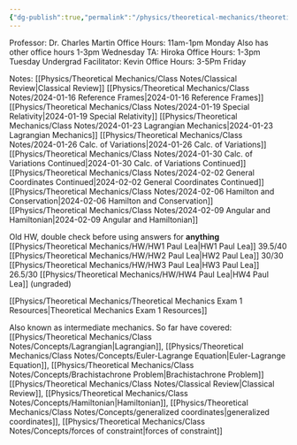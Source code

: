 ```yaml
---
{"dg-publish":true,"permalink":"/physics/theoretical-mechanics/theoretical-mechanics/"}
---
```


Professor: Dr. Charles Martin
Office Hours: 11am-1pm Monday
Also has other office hours 1-3pm Wednesday
TA: Hiroka
Office Hours: 1-3pm Tuesday
Undergrad Facilitator: Kevin
Office Hours: 
3-5Pm Friday

Notes: 
[[Physics/Theoretical Mechanics/Class Notes/Classical  Review\|Classical  Review]]
[[Physics/Theoretical Mechanics/Class Notes/2024-01-16  Reference Frames\|2024-01-16  Reference Frames]]
[[Physics/Theoretical Mechanics/Class Notes/2024-01-19 Special Relativity\|2024-01-19 Special Relativity]]
[[Physics/Theoretical Mechanics/Class Notes/2024-01-23 Lagrangian Mechanics\|2024-01-23 Lagrangian Mechanics]]
[[Physics/Theoretical Mechanics/Class Notes/2024-01-26 Calc. of Variations\|2024-01-26 Calc. of Variations]]
[[Physics/Theoretical Mechanics/Class Notes/2024-01-30 Calc. of Variations Continued\|2024-01-30 Calc. of Variations Continued]]
[[Physics/Theoretical Mechanics/Class Notes/2024-02-02 General Coordinates Continued\|2024-02-02 General Coordinates Continued]]
[[Physics/Theoretical Mechanics/Class Notes/2024-02-06 Hamilton and Conservation\|2024-02-06 Hamilton and Conservation]]
[[Physics/Theoretical Mechanics/Class Notes/2024-02-09 Angular and Hamiltonian\|2024-02-09 Angular and Hamiltonian]]

Old HW, double check before using answers for **anything**
[[Physics/Theoretical Mechanics/HW/HW1 Paul Lea\|HW1 Paul Lea]] 39.5/40
[[Physics/Theoretical Mechanics/HW/HW2 Paul Lea\|HW2 Paul Lea]] 30/30
[[Physics/Theoretical Mechanics/HW/HW3 Paul Lea\|HW3 Paul Lea]] 26.5/30
[[Physics/Theoretical Mechanics/HW/HW4 Paul Lea\|HW4 Paul Lea]] (ungraded)

[[Physics/Theoretical Mechanics/Theoretical Mechanics Exam 1 Resources\|Theoretical Mechanics Exam 1 Resources]]

Also known as intermediate mechanics. So far have covered: 
[[Physics/Theoretical Mechanics/Class Notes/Concepts/Lagrangian\|Lagrangian]], [[Physics/Theoretical Mechanics/Class Notes/Concepts/Euler-Lagrange Equation\|Euler-Lagrange Equation]], [[Physics/Theoretical Mechanics/Class Notes/Concepts/Brachistachrone Problem\|Brachistachrone Problem]] 
[[Physics/Theoretical Mechanics/Class Notes/Classical  Review\|Classical  Review]], [[Physics/Theoretical Mechanics/Class Notes/Concepts/Hamiltonian\|Hamiltonian]], [[Physics/Theoretical Mechanics/Class Notes/Concepts/generalized coordinates\|generalized coordinates]], [[Physics/Theoretical Mechanics/Class Notes/Concepts/forces of constraint\|forces of constraint]] 





